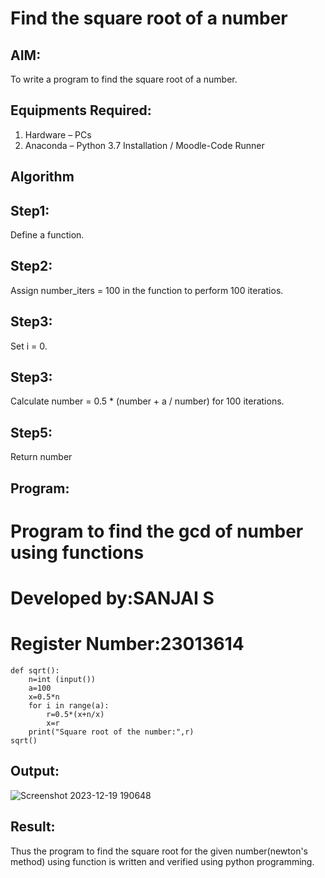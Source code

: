 # Find the square root of a number

## AIM:
To write a program to find the square root of a number.

## Equipments Required:
1. Hardware – PCs
2. Anaconda – Python 3.7 Installation / Moodle-Code Runner

## Algorithm
## Step1:
Define a function.
## Step2:
Assign number_iters = 100 in the function to perform 100 iteratios.
## Step3:
Set i = 0.
## Step3:
Calculate  number = 0.5 * (number + a / number) for 100 iterations.
## Step5:
Return number

## Program:
 # Program to find the gcd of number using functions
 # Developed by:SANJAI S
 # Register Number:23013614
~~~
def sqrt():
    n=int (input())
    a=100
    x=0.5*n
    for i in range(a):
        r=0.5*(x+n/x)
        x=r
    print("Square root of the number:",r)
sqrt()
~~~


## Output:
![Screenshot 2023-12-19 190648](https://github.com/Sanjaichitra/Square-root-of-a-number/assets/144870518/2a526e55-0532-4eb9-9ed8-093085151070)




## Result:
Thus the program to find the square root for the given number(newton's method) using function is written and verified using python programming.
